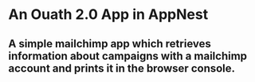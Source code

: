 # An Ouath 2.0 App in AppNest


## A simple mailchimp app which retrieves information about campaigns with a mailchimp account and prints it in the browser console.